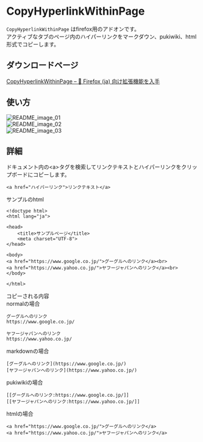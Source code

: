 # CopyHyperlinkWithinPage
`CopyHyperlinkWithinPage` はfirefox用のアドオンです。  
アクティブなタブのページ内のハイパーリンクをマークダウン、pukiwiki、html 形式でコピーします。  

## ダウンロードページ
[CopyHyperlinkWithinPage – 🦊 Firefox (ja) 向け拡張機能を入手](https://addons.mozilla.org/ja/firefox/addon/copyhyperlinkwithinpage/)

## 使い方
![README_image_01](https://github.com/user-attachments/assets/39cd07d9-ccc5-47fa-84c4-2308c584111b)  
![README_image_02](https://github.com/user-attachments/assets/69633e4a-2c62-49df-aabd-ed7c2d873f68)  
![README_image_03](https://github.com/user-attachments/assets/208cb8d0-cafc-4b38-83b8-017ba2916684)  

## 詳細
ドキュメント内の&lt;a&gt;タグを検索してリンクテキストとハイパーリンクをクリップボードにコピーします。  
```
<a href="ハイパーリンク">リンクテキスト</a>  
```

サンプルのhtml  
```
<!doctype html>
<html lang="ja">

<head>
    <title>サンプルページ</title>
    <meta charset="UTF-8">
</head>

<body>
<a href="https://www.google.co.jp/">グーグルへのリンク</a><br>
<a href="https://www.yahoo.co.jp/">ヤフージャパンへのリンク</a><br>
</body>

</html>
```

コピーされる内容  
normalの場合  
```
グーグルへのリンク
https://www.google.co.jp/

ヤフージャパンへのリンク
https://www.yahoo.co.jp/
```
markdownの場合  
```
[グーグルへのリンク](https://www.google.co.jp/)
[ヤフージャパンへのリンク](https://www.yahoo.co.jp/)
```
pukiwikiの場合  
```
[[グーグルへのリンク:https://www.google.co.jp/]]
[[ヤフージャパンへのリンク:https://www.yahoo.co.jp/]]
```
htmlの場合  
```
<a href="https://www.google.co.jp/">グーグルへのリンク</a>
<a href="https://www.yahoo.co.jp/">ヤフージャパンへのリンク</a>
```
